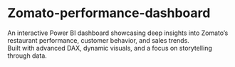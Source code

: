 # Zomato-performance-dashboard
An interactive Power BI dashboard showcasing deep insights into Zomato’s restaurant performance, customer behavior, and sales trends.  
Built with advanced DAX, dynamic visuals, and a focus on storytelling through data.

